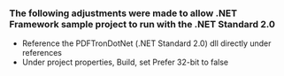 ### The following adjustments were made to allow .NET Framework sample project to run with the .NET Standard 2.0

- Reference the PDFTronDotNet (.NET Standard 2.0) dll directly under references
- Under project properties, Build, set Prefer 32-bit to false